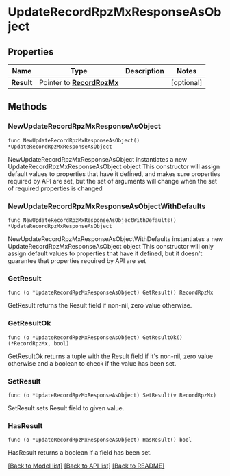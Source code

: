# UpdateRecordRpzMxResponseAsObject

## Properties

Name | Type | Description | Notes
------------ | ------------- | ------------- | -------------
**Result** | Pointer to [**RecordRpzMx**](RecordRpzMx.md) |  | [optional] 

## Methods

### NewUpdateRecordRpzMxResponseAsObject

`func NewUpdateRecordRpzMxResponseAsObject() *UpdateRecordRpzMxResponseAsObject`

NewUpdateRecordRpzMxResponseAsObject instantiates a new UpdateRecordRpzMxResponseAsObject object
This constructor will assign default values to properties that have it defined,
and makes sure properties required by API are set, but the set of arguments
will change when the set of required properties is changed

### NewUpdateRecordRpzMxResponseAsObjectWithDefaults

`func NewUpdateRecordRpzMxResponseAsObjectWithDefaults() *UpdateRecordRpzMxResponseAsObject`

NewUpdateRecordRpzMxResponseAsObjectWithDefaults instantiates a new UpdateRecordRpzMxResponseAsObject object
This constructor will only assign default values to properties that have it defined,
but it doesn't guarantee that properties required by API are set

### GetResult

`func (o *UpdateRecordRpzMxResponseAsObject) GetResult() RecordRpzMx`

GetResult returns the Result field if non-nil, zero value otherwise.

### GetResultOk

`func (o *UpdateRecordRpzMxResponseAsObject) GetResultOk() (*RecordRpzMx, bool)`

GetResultOk returns a tuple with the Result field if it's non-nil, zero value otherwise
and a boolean to check if the value has been set.

### SetResult

`func (o *UpdateRecordRpzMxResponseAsObject) SetResult(v RecordRpzMx)`

SetResult sets Result field to given value.

### HasResult

`func (o *UpdateRecordRpzMxResponseAsObject) HasResult() bool`

HasResult returns a boolean if a field has been set.


[[Back to Model list]](../README.md#documentation-for-models) [[Back to API list]](../README.md#documentation-for-api-endpoints) [[Back to README]](../README.md)


